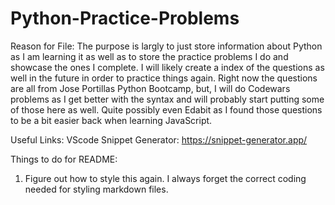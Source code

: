 # Python-Practice-Problems

Reason for File: 
The purpose is largly to just store information about Python as I am learning it as well as to store the practice problems I do
and showcase the ones I complete. I will likely create a index of the questions as well in the future in order to practice things 
again. Right now the questions are all from Jose Portillas Python Bootcamp, but, I will do Codewars problems as I get better
with the syntax and will probably start putting some of those here as well. Quite possibly even Edabit as I found those questions to 
be a bit easier back when learning JavaScript.

Useful Links:
VScode Snippet Generator: https://snippet-generator.app/


Things to do for README: 
1. Figure out how to style this again. I always forget the correct coding needed for styling markdown files.